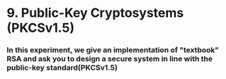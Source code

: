 # 9. Public-Key Cryptosystems (PKCSv1.5)
###  In this experiment, we give an implementation of "textbook" RSA and ask you to design a secure system in line with the public-key standard(PKCSv1.5)
